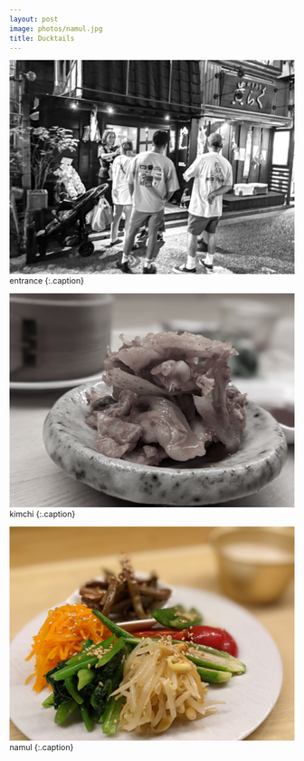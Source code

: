 ```yaml
---
layout: post
image: photos/namul.jpg
title: Ducktails
---
```


![entrance](/assets/images/photos/ductails_entrance_bw.jpg)
entrance
{:.caption}

![kimchi](/assets/images/photos/kimchi_semi_bw.jpg)
kimchi
{:.caption}

![namul](/assets/images/photos/namul.jpg)
namul
{:.caption}

